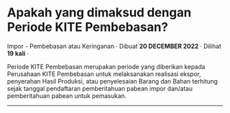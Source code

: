 Apakah yang dimaksud dengan Periode KITE Pembebasan?
====================================================

Impor - Pembebasan atau Keringanan · Dibuat **20 DECEMBER 2022** · Dilihat **19 kali** ·

Periode KITE Pembebasan merupakan periode yang diberikan kepada Perusahaan KITE Pembebasan untuk melaksanakan realisasi ekspor, penyerahan Hasil Produksi, atau penyelesaian Barang dan Bahan terhitung sejak tanggal pendaftaran pemberitahuan pabean impor dan/atau pemberitahuan pabean untuk pemasukan.  

  
  
  

* * *